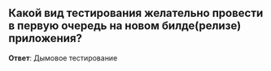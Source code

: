 ## Какой вид тестирования желательно провести в первую очередь на новом билде(релизе) приложения?

**Ответ**: Дымовое тестирование 